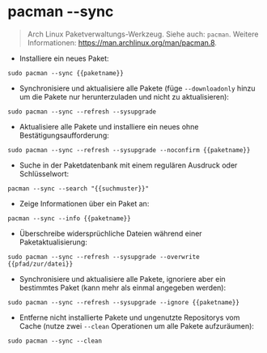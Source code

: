 # pacman --sync

> Arch Linux Paketverwaltungs-Werkzeug.
> Siehe auch: `pacman`.
> Weitere Informationen: <https://man.archlinux.org/man/pacman.8>.

- Installiere ein neues Paket:

`sudo pacman --sync {{paketname}}`

- Synchronisiere und aktualisiere alle Pakete (füge `--downloadonly` hinzu um die Pakete nur herunterzuladen und nicht zu aktualisieren):

`sudo pacman --sync --refresh --sysupgrade`

- Aktualisiere alle Pakete und installiere ein neues ohne Bestätigungsaufforderung:

`sudo pacman --sync --refresh --sysupgrade --noconfirm {{paketname}}`

- Suche in der Paketdatenbank mit einem regulären Ausdruck oder Schlüsselwort:

`pacman --sync --search "{{suchmuster}}"`

- Zeige Informationen über ein Paket an:

`pacman --sync --info {{paketname}}`

- Überschreibe widersprüchliche Dateien während einer Paketaktualisierung:

`sudo pacman --sync --refresh --sysupgrade --overwrite {{pfad/zur/datei}}`

- Synchronisiere und aktualisiere alle Pakete, ignoriere aber ein bestimmtes Paket (kann mehr als einmal angegeben werden):

`sudo pacman --sync --refresh --sysupgrade --ignore {{paketname}}`

- Entferne nicht installierte Pakete und ungenutzte Repositorys vom Cache (nutze zwei `--clean` Operationen um alle Pakete aufzuräumen):

`sudo pacman --sync --clean`
